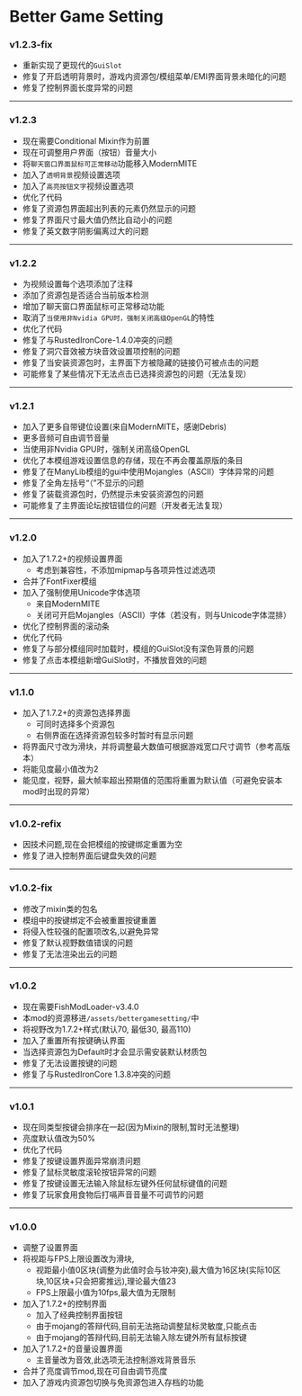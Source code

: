 # Better Game Setting

### v1.2.3-fix
* 重新实现了更现代的`GuiSlot`
* 修复了开启透明背景时，游戏内资源包/模组菜单/EMI界面背景未暗化的问题
* 修复了控制界面长度异常的问题

---

### v1.2.3
* 现在需要Conditional Mixin作为前置
* 现在可调整用户界面（按钮）音量大小
* 将`聊天窗口界面鼠标可正常移动`功能移入ModernMITE
* 加入了`透明背景`视频设置选项
* 加入了`高亮按钮文字`视频设置选项
* 优化了代码
* 修复了资源包界面超出列表的元素仍然显示的问题
* 修复了界面尺寸最大值仍然比自动小的问题
* 修复了英文数字阴影偏离过大的问题

---

### v1.2.2
* 为视频设置每个选项添加了注释
* 添加了资源包是否适合当前版本检测
* 增加了聊天窗口界面鼠标可正常移动功能
* 取消了`当使用非Nvidia GPU时，强制关闭高级OpenGL`的特性
* 优化了代码
* 修复了与RustedIronCore-1.4.0冲突的问题
* 修复了洞穴音效被方块音效设置项控制的问题
* 修复了当安装资源包时，主界面下方被隐藏的链接仍可被点击的问题
* 可能修复了某些情况下无法点击已选择资源包的问题（无法复现）

---

### v1.2.1
* 加入了更多自带键位设置(来自ModernMITE，感谢Debris)
* 更多音频可自由调节音量
* 当使用非Nvidia GPU时，强制关闭高级OpenGL
* 优化了本模组游戏设置信息的存储，现在不再会覆盖原版的条目
* 修复了在ManyLib模组的gui中使用Mojangles（ASCII）字体异常的问题
* 修复了全角左括号“（”不显示的问题
* 修复了装载资源包时，仍然提示未安装资源包的问题
* 可能修复了主界面论坛按钮错位的问题（开发者无法复现）

---

### v1.2.0
* 加入了1.7.2+的视频设置界面
  * 考虑到兼容性，不添加mipmap与各项异性过滤选项
* 合并了FontFixer模组
* 加入了强制使用Unicode字体选项
  * 来自ModernMITE
  * 关闭可开启Mojangles（ASCII）字体（若没有，则与Unicode字体混排）
* 优化了控制界面的滚动条
* 优化了代码
* 修复了与部分模组同时加载时，模组的GuiSlot没有深色背景的问题
* 修复了点击本模组新增GuiSlot时，不播放音效的问题

---

### v1.1.0
* 加入了1.7.2+的资源包选择界面
  * 可同时选择多个资源包
  * 右侧界面在选择资源包较多时暂时有显示问题
* 将界面尺寸改为滑块，并将调整最大数值可根据游戏宽口尺寸调节（参考高版本）
* 将能见度最小值改为2
* 能见度，视野，最大帧率超出预期值的范围将重置为默认值（可避免安装本mod时出现的异常）

---

### v1.0.2-refix
* 因技术问题,现在会把模组的按键绑定重置为空
* 修复了进入控制界面后键盘失效的问题

---

### v1.0.2-fix
* 修改了mixin类的包名
* 模组中的按键绑定不会被重置按键重置
* 将侵入性较强的配置项改名,以避免异常
* 修复了默认视野数值错误的问题
* 修复了无法渲染出云的问题

---

### v1.0.2
* 现在需要FishModLoader-v3.4.0
* 本mod的资源移进`/assets/bettergamesetting/`中
* 将视野改为1.7.2+样式(默认70, 最低30, 最高110)
* 加入了重置所有按键确认界面
* 当选择资源包为Default时才会显示需安装默认材质包
* 修复了无法设置按键的问题
* 修复了与RustedIronCore 1.3.8冲突的问题

---

### v1.0.1
* 现在同类型按键会排序在一起(因为Mixin的限制,暂时无法整理)
* 亮度默认值改为50%
* 优化了代码
* 修复了按键设置界面异常崩溃问题
* 修复了鼠标灵敏度滚轮按钮异常的问题
* 修复了按键设置无法输入除鼠标左键外任何鼠标键值的问题
* 修复了玩家食用食物后打嗝声音音量不可调节的问题

---

### v1.0.0
* 调整了设置界面
* 将视距与FPS上限设置改为滑块,
  * 视距最小值0区块(调整为此值时会与钕冲突),最大值为16区块(实际10区块,10区块+只会把雾推远),理论最大值23
  * FPS上限最小值为10fps,最大值为无限制
* 加入了1.7.2+的控制界面
  * 加入了经典控制界面按钮
  * 由于mojang的答辩代码,目前无法拖动调整鼠标灵敏度,只能点击
  * 由于mojang的答辩代码,目前无法输入除左键外所有鼠标按键
* 加入了1.7.2+的音量设置界面
  * 主音量改为音效,此选项无法控制游戏背景音乐
* 合并了亮度调节mod,现在可自由调节亮度
* 加入了游戏内资源包切换与免资源包进入存档的功能